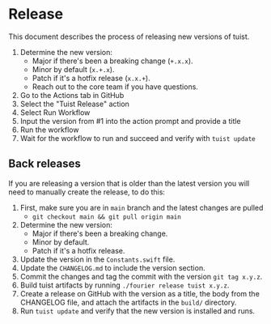 # Release

This document describes the process of releasing new versions of tuist.

1. Determine the new version:
    - Major if there's been a breaking change (`+.x.x`).
    - Minor by default (`x.+.x`).
    - Patch if it's a hotfix release (`x.x.+`).
    - Reach out to the core team if you have questions.
2. Go to the Actions tab in GitHub
3. Select the "Tuist Release" action
4. Select Run Workflow
5. Input the version from #1 into the action prompt and provide a title
6. Run the workflow
7. Wait for the workflow to run and succeed and verify with `tuist update`

## Back releases

If you are releasing a version that is older than the latest version you will need to manually create the release, to do this:

1.  First, make sure you are in `main` branch and the latest changes are pulled
    - `git checkout main && git pull origin main`
2.  Determine the new version:
    - Major if there's been a breaking change.
    - Minor by default.
    - Patch if it's a hotfix release.
3.  Update the version in the `Constants.swift` file.
4.  Update the `CHANGELOG.md` to include the version section.
5.  Commit the changes and tag the commit with the version `git tag x.y.z`.
6.  Build tuist artifacts by running `./fourier release tuist x.y.z`.
7.  Create a release on GitHub with the version as a title, the body from the CHANGELOG file, and attach the artifacts in the `build/` directory.
8.  Run `tuist update` and verify that the new version is installed and runs.
